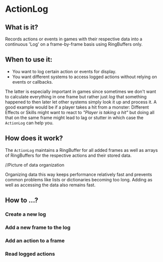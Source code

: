 # ActionLog

## What is it?
Records actions or events in games with their respective data into a continuous 'Log' on a frame-by-frame basis using RingBuffers only.

## When to use it:
* You want to log certain action or events for display.
* You want different systems to access logged actions without relying on events or callbacks. 

The latter is especially important in games since sometimes we don't want to calculate everything in one frame but rather just _log_ that something happened to then later let other systems simply look it up and process it. A good example would be if a player takes a hit from a monster: Different Effects or Skills might want to react to _"Player is taking a hit"_ but doing all that on the same frame might lead to lag or stutter in which case the `ActionLog` can help you.

## How does it work?
The `ActionLog` maintains a RingBuffer for all added frames as well as arrays of RingBuffers for the respective actions and their stored data. 

//Picture of data organization

Organizing data this way keeps performance relatively fast and prevents common problems like lists or dictionaries becoming too long. Adding as well as accessing the data also remains fast.

## How to ...?

### Create a new log

### Add a new frame to the log

### Add an action to a frame


### Read logged actions




